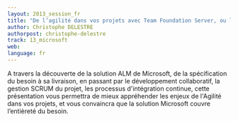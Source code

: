 ```yaml
---
layout: 2013_session_fr
title: "De l’agilité dans vos projets avec Team Foundation Server, ou l’ALM vu par Microsoft"
author: Christophe DELESTRE
authorpost: christophe-delestre
track: 13_microsoft
web: 
language: fr
---
```


A travers la découverte de la solution ALM de Microsoft, de la spécification du besoin à sa livraison, en passant par le développement collaboratif, la gestion SCRUM du projet, les processus d'intégration continue, cette présentation vous permettra de mieux appréhender les enjeux de l'Agilité dans vos projets, et vous convaincra que la solution Microsoft couvre l’entièreté du besoin.